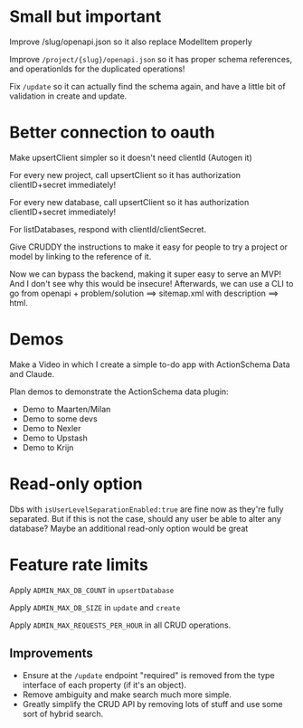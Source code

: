 # Small but important

Improve /slug/openapi.json so it also replace ModelItem properly

Improve `/project/{slug}/openapi.json` so it has proper schema references, and operationIds for the duplicated operations!

Fix `/update` so it can actually find the schema again, and have a little bit of validation in create and update.

# Better connection to oauth

Make upsertClient simpler so it doesn't need clientId (Autogen it)

For every new project, call upsertClient so it has authorization clientID+secret immediately!

For every new database, call upsertClient so it has authorization clientID+secret immediately!

For listDatabases, respond with clientId/clientSecret.

Give CRUDDY the instructions to make it easy for people to try a project or model by linking to the reference of it.

Now we can bypass the backend, making it super easy to serve an MVP! And I don't see why this would be insecure! Afterwards, we can use a CLI to go from openapi + problem/solution ==> sitemap.xml with description ==> html.

# Demos

Make a Video in which I create a simple to-do app with ActionSchema Data and Claude.

Plan demos to demonstrate the ActionSchema data plugin:

- Demo to Maarten/Milan
- Demo to some devs
- Demo to Nexler
- Demo to Upstash
- Demo to Krijn

# Read-only option

Dbs with `isUserLevelSeparationEnabled:true` are fine now as they're fully separated. But if this is not the case, should any user be able to alter any database? Maybe an additional read-only option would be great

# Feature rate limits

Apply `ADMIN_MAX_DB_COUNT` in `upsertDatabase`

Apply `ADMIN_MAX_DB_SIZE` in `update` and `create`

Apply `ADMIN_MAX_REQUESTS_PER_HOUR` in all CRUD operations.

## Improvements

- Ensure at the `/update` endpoint "required" is removed from the type interface of each property (if it's an object).
- Remove ambiguity and make search much more simple.
- Greatly simplify the CRUD API by removing lots of stuff and use some sort of hybrid search.
